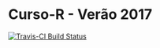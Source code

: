 Curso-R - Verão 2017
=========================================

[![Travis-CI Build Status](https://travis-ci.org/curso-r/verao2017.svg?branch=master)](https://travis-ci.org/curso-r/verao2017)